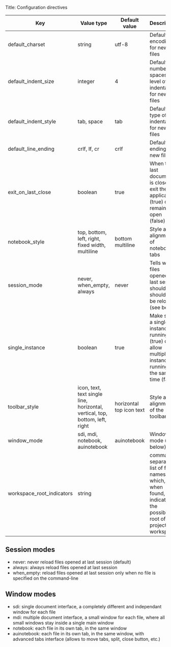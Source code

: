 Title: Configuration directives

Key | Value type | Default value | Description
-----|-----|-----|-----
default_charset  | string | utf-8 | Default encoding for new files
default_indent_size | integer | 4 | Default number of spaces of a level of indentation for new files
default_indent_style |  tab, space | tab | Default type of indentation for new files
default_line_ending | crlf, lf, cr | crlf | Default  line ending for new files
exit_on_last_close | boolean | true | When the last document is closed, exit the application (true) or remain open (false)
notebook_style | top, bottom, left, right, fixed width, multiline | bottom multiline | Style and alignment of notebook tabs
session_mode | never, when_empty, always | never | Tells when files opened at last session should or shouldn't be reloaded (see below)
single_instance | boolean | true | Make sure a single instance is running (true) or allow multiple instances running at the same time (false)
toolbar_style | icon, text, text single line, horizontal, vertical, top, bottom, left, right | horizontal top icon text | Style and alignment of the toolbar
window_mode | sdi, mdi, notebook, auinotebook | auinotebook | Windowing mode (see below)
workspace_root_indicators | string | | comma-separated list of file names which, when found, indicates the possible root of a project workspace

## Session modes
- never: never reload files opened at last session (default)
- always: always reload files opened at last session
- when_empty: reload files opened at last session only when no file is specified on the command-line

## Window modes
- sdi: single document interface, a completely different and independant window for each file
- mdi: multiple document interface, a small window for each file, where all small windows stay inside a single main window
- notebook: each file in its own tab, in the same window
- auinotebook: each file in its own tab, in the same window, with advanced tabs interface (allows to move tabs, split, close button, etc.)
